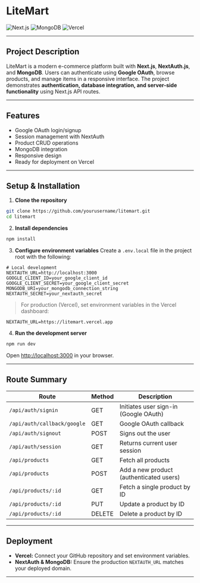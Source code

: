 # LiteMart

![Next.js](https://img.shields.io/badge/Next.js-13.4.6-blue?logo=next.js)
![MongoDB](https://img.shields.io/badge/MongoDB-Database-green?logo=mongodb)
![Vercel](https://img.shields.io/badge/Deployment-Vercel-black?logo=vercel)

---

## Project Description

LiteMart is a modern e-commerce platform built with **Next.js**, **NextAuth.js**, and **MongoDB**. Users can authenticate using **Google OAuth**, browse products, and manage items in a responsive interface. The project demonstrates **authentication, database integration, and server-side functionality** using Next.js API routes.

---

## Features

* Google OAuth login/signup
* Session management with NextAuth
* Product CRUD operations
* MongoDB integration
* Responsive design
* Ready for deployment on Vercel

---

## Setup & Installation

1. **Clone the repository**

```bash
git clone https://github.com/yourusername/litemart.git
cd litemart
```

2. **Install dependencies**

```bash
npm install
```

3. **Configure environment variables**
   Create a `.env.local` file in the project root with the following:

```env
# Local development
NEXTAUTH_URL=http://localhost:3000
GOOGLE_CLIENT_ID=your_google_client_id
GOOGLE_CLIENT_SECRET=your_google_client_secret
MONGODB_URI=your_mongodb_connection_string
NEXTAUTH_SECRET=your_nextauth_secret
```

> For production (Vercel), set environment variables in the Vercel dashboard:

```env
NEXTAUTH_URL=https://litemart.vercel.app
```

4. **Run the development server**

```bash
npm run dev
```

Open [http://localhost:3000](http://localhost:3000) in your browser.

---

## Route Summary

| Route                       | Method | Description                             |
| --------------------------- | ------ | --------------------------------------- |
| `/api/auth/signin`          | GET    | Initiates user sign-in (Google OAuth)   |
| `/api/auth/callback/google` | GET    | Google OAuth callback                   |
| `/api/auth/signout`         | POST   | Signs out the user                      |
| `/api/auth/session`         | GET    | Returns current user session            |
| `/api/products`             | GET    | Fetch all products                      |
| `/api/products`             | POST   | Add a new product (authenticated users) |
| `/api/products/:id`         | GET    | Fetch a single product by ID            |
| `/api/products/:id`         | PUT    | Update a product by ID                  |
| `/api/products/:id`         | DELETE | Delete a product by ID                  |

---

## Deployment

* **Vercel:** Connect your GitHub repository and set environment variables.
* **NextAuth & MongoDB:** Ensure the production `NEXTAUTH_URL` matches your deployed domain.

---


